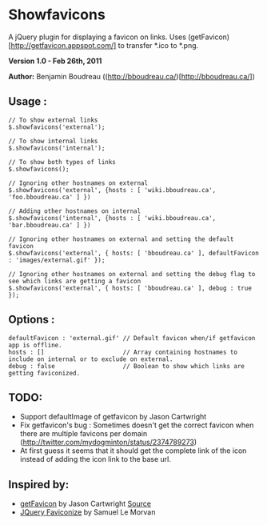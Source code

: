 # Showfavicons
A jQuery plugin for displaying a favicon on links. Uses (getFavicon)[http://getfavicon.appspot.com/] to transfer *.ico to *.png.

**Version 1.0 - Feb 26th, 2011**

**Author:** Benjamin Boudreau ((http://bboudreau.ca/)[http://bboudreau.ca/])

## Usage :
    // To show external links
    $.showfavicons('external'); 
    
    // To show internal links
    $.showfavicons('internal'); 

    // To show both types of links
    $.showfavicons();           
    
    // Ignoring other hostnames on external
    $.showfavicons('external', {hosts : [ 'wiki.bboudreau.ca', 'foo.bboudreau.ca' ] })
  
    // Adding other hostnames on internal
    $.showfavicons('internal', {hosts : [ 'wiki.bboudreau.ca', 'bar.bboudreau.ca' ] })
    
    // Ignoring other hostnames on external and setting the default favicon
    $.showfavicons('external', { hosts: [ 'bboudreau.ca' ], defaultFavicon : 'images/external.gif' });
  
    // Ignoring other hostnames on external and setting the debug flag to see which links are getting a favicon
    $.showfavicons('external', { hosts: [ 'bboudreau.ca' ], debug : true });

## Options :
    defaultFavicon : 'external.gif' // Default favicon when/if getfavicon app is offline.
    hosts : []                      // Array containing hostnames to include on internal or to exclude on external.
    debug : false                   // Boolean to show which links are getting faviconized.

## TODO:
- Support defaultImage of getfavicon by Jason Cartwright
- Fix getfavicon's bug : Sometimes doesn't get the correct favicon when there are multiple favicons per domain (http://twitter.com/mydogminton/status/2374789273)
- At first guess it seems that it should get the complete link of the icon instead of adding the icon link to the base url.

## Inspired by:
- [getFavicon](http://getfavicon.appspot.com/) by Jason Cartwright [Source](https://potato.codebasehq.com/getfavicon/overview)
-  [JQuery Faviconize](http://www.babylon-design.com/share/faviconize) by Samuel Le Morvan